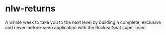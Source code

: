 # nlw-returns
A whole week to take you to the next level by building a complete, exclusive and never-before-seen application with the RockeatSeat super team
